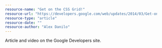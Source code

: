 ```yaml
---
resource-name: "Get on the CSS Grid!"
resource-url: "https://developers.google.com/web/updates/2014/03/Get-on-the-CSS-Grid"
resource-type: "article"
resource-date: ""
resource-author: "Alex Danilo"
---
```


Article and video on the Google Developers site.
